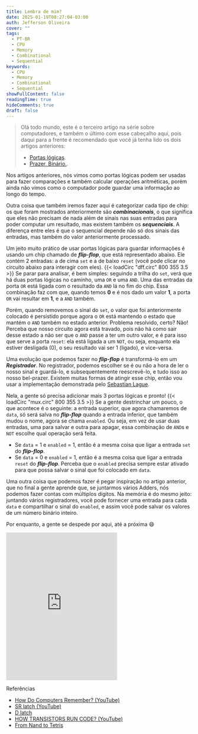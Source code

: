 ```yaml
---
title: Lembra de mim?
date: 2025-01-19T08:27:04-03:00
auth: Jefferson Oliveira
cover: ""
tags:
  - PT-BR
  - CPU
  - Memory
  - Combinational
  - Sequential
keywords:
  - CPU
  - Memory
  - Combinational
  - Sequential
showFullContent: false
readingTime: true
hideComments: true
draft: false
---
```

> Olá todo mundo, este é o terceiro artigo na série sobre computadores, e também o último com esse cabeçalho aqui, pois daqui para a frente é recomendado que você já tenha lido os dois artigos anteriores:
>
> - [Portas lógicas](https://jeffersonmourak.com/blog/logic-gates/).
> - [Prazer, Binário.](https://jeffersonmourak.com/blog/the-binary/).

Nos artigos anteriores, nós vimos como portas lógicas podem ser usadas para fazer comparações e também calcular operações aritméticas, porém ainda não vimos como o computador pode guardar uma informação ao longo do tempo.

Outra coisa que também iremos fazer aqui é categorizar cada tipo de chip: os que foram mostrados anteriormente são ***combinacionais***, o que significa que eles não precisam de nada além de sinais nas suas entradas para poder computar um resultado, mas existem também os ***sequenciais***. A diferença entre eles é que o sequencial depende não só dos sinais das entradas, mas também do valor anteriormente processado.

Um jeito muito prático de usar portas lógicas para guardar informações é usando um chip chamado de ***flip-flop***, que está representado abaixo. Ele contém 2 entradas: a de cima `set` e a de baixo `reset` (você pode clicar no circuito abaixo para interagir com eles).
{{< loadCirc "dff.circ" 800 355 3.5 >}}
Se parar para analisar, é bem simples: seguindo a trilha do `set`, verá que há duas portas lógicas no caminho, uma `OR` e uma `AND`. Uma das entradas da porta `OR` está ligada com o resultado da `AND` lá no fim do chip. Essa combinação faz com que, quando temos **0** e é nos dado um valor **1**, a porta `OR` vai resultar em **1**, e a `AND` também.

Porém, quando removemos o sinal do `set`, o valor que foi anteriormente colocado é persistido porque agora o `OR` está mantendo o estado que mantém o `AND` também no estado anterior. Problema resolvido, certo? Não! Perceba que nosso circuito agora está travado, pois não há como sair desse estado a não ser que o `AND` passe a ter um outro valor, e é para isso que serve a porta `reset`: ela está ligada a um `NOT`, ou seja, enquanto ela estiver desligada (0), o seu resultado vai ser 1 (ligado), e vice-versa.

Uma evolução que podemos fazer no ***flip-flop*** é transformá-lo em um ***Registrador***. No registrador, podemos escolher se é ou não a hora de ler o nosso sinal e guardá-lo, e subsequentemente reescrevê-lo, e tudo isso ao nosso bel-prazer. Existem muitas formas de atingir esse chip, então vou usar a implementação demonstrada pelo [Sebastian Lague](https://www.youtube.com/watch?v=I0-izyq6q5s).

Nela, a gente só precisa adicionar mais 3 portas lógicas e pronto!
{{< loadCirc "mux.circ" 800 355 3.5 >}}
Se a gente destrinchar um pouco, o que acontece é o seguinte: a entrada superior, que agora chamaremos de `data`, só será salva no ***flip-flop*** quando a entrada inferior, que também mudou o nome, agora se chama `enabled`. Ou seja, em vez de usar duas entradas, uma para salvar e outra para apagar, essa combinação de `AND`s e `NOT` escolhe qual operação será feita.

- Se `data` = 1 e `enabled` = 1, então é a mesma coisa que ligar a entrada `set` do ***flip-flop***.
- Se `data` = 0 e `enabled` = 1, então é a mesma coisa que ligar a entrada `reset` do ***flip-flop***.
Perceba que o `enabled` precisa sempre estar ativado para que possa salvar o sinal que foi colocado em `data`.

Uma outra coisa que podemos fazer é pegar inspiração no artigo anterior, que no final a gente aprende que, se juntarmos vários Adders, nós podemos fazer contas com múltiplos dígitos. Na memória é do mesmo jeito: juntando vários registradores, você pode fornecer uma entrada para cada `data` e compartilhar o sinal do `enabled`, e assim você pode salvar os valores de um número binário inteiro.

Por enquanto, a gente se despede por aqui, até a próxima 😄

<iframe src="https://giphy.com/embed/m9eG1qVjvN56H0MXt8" width="300px" height="400px" frameBorder="0" class="giphy-embed" allowFullScreen></iframe>

Referências

- [How Do Computers Remember? (YouTube)](https://www.youtube.com/watch?v=I0-izyq6q5s)
- [SR latch (YouTube)](https://www.youtube.com/watch?v=KM0DdEaY5sY)
- [D latch](https://www.youtube.com/watch?v=peCh_859q7Q)
- [HOW TRANSISTORS RUN CODE? (YouTube)](https://www.youtube.com/watch?v=HjneAhCy2N4)
- [From Nand to Tetris](https://www.nand2tetris.org/)
